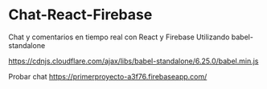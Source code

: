 # Chat-React-Firebase

Chat y comentarios en tiempo real con React y Firebase
Utilizando babel-standalone 

https://cdnjs.cloudflare.com/ajax/libs/babel-standalone/6.25.0/babel.min.js


Probar chat https://primerproyecto-a3f76.firebaseapp.com/
